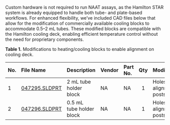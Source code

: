 Custom hardware is not required to run NAAT assays, as the Hamilton STAR system is already equipped to handle both tube- and plate-based workflows. For enhanced flexibility, we’ve included CAD files below that allow for the modification of commercially available cooling blocks to accommodate 0.5–2 mL tubes. These modified blocks are compatible with the Hamilton cooling deck, enabling efficient temperature control without the need for proprietary components.

**Table 1.** Modifications to heating/cooling blocks to enable alignment on cooling deck. 

| No.| File Name       | Description    | Vendor            | Part No. | Qty  | Modified | Link  |
| :--| :-------------- | :------------- | :---------------- | :------- | :--: |:-------- |:-----: |
| 1  | [047295.SLDPRT](/hw/CAD%20models/Custom%20plates%20and%20ancillary%20pieces/047295.SLDPRT)   | 2 mL tube holder block| NA        | NA      | 1    |Holes for alignment posts| Hamilton #188035|
| 2  | [047296.SLDPRT](/hw/CAD%20models/Custom%20plates%20and%20ancillary%20pieces/047296.SLDPRT)   | 0.5 mL tube holder block | NA     | NA      | 1    |Holes for alignment posts| Hamilton #188035|